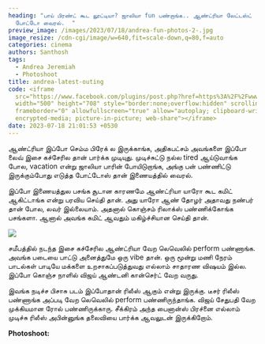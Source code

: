 ```yaml
---
heading: "பாய் பிரண்ட் கூட லூட்டியா? ஜாலியா fun பண்றாங்க.. ஆண்ட்ரியா லேட்டஸ்ட்
  போட்டோ வைரல்.  "
preview_image: /images/2023/07/18/andrea-fun-photos-2-.jpg
image_resize: /cdn-cgi/image/w=640,fit=scale-down,q=80,f=auto
categories: cinema
authors: Santhosh
tags:
  - Andrea Jeremiah
  - Photoshoot
title: andrea-latest-outing
code: <iframe
  src="https://www.facebook.com/plugins/post.php?href=https%3A%2F%2Fwww.facebook.com%2Fbujjibabu.buddy%2Fposts%2Fpfbid0WhRwXMaNVEkTHnYoaoZDXULPMXePXWTXbPtHBUfHvKW5DGj9q1UEQaXF1nSspdkNl&show_text=true&width=500"
  width="500" height="708" style="border:none;overflow:hidden" scrolling="no"
  frameborder="0" allowfullscreen="true" allow="autoplay; clipboard-write;
  encrypted-media; picture-in-picture; web-share"></iframe>
date: 2023-07-18 21:01:53 +0530
---
```

ஆண்ட்ரியா இப்போ செம்ம பிரேக் ல இருக்காங்க, அதிகபட்சம் அவங்களை இப்போ லைவ் இசை கச்சேரில தான் பார்க்க முடியுது. முடிச்சுட்டு நல்ல tired ஆய்டுவாங்க போல, vacation என்று ஜாலியா பாரின் போயிடுறாங்க, அங்கு பன் பண்ணிட்டு இருக்கும்போது எடுத்த போட்டோஸ் தான் இணையத்தில் வைரல்.

இப்போ இணையத்துல பசங்க சூடான காரணமே ஆண்ட்ரியா யாரோ கூட கமிட் ஆகிட்டாங்க என்று பரவிய செய்தி தான். அது யாரோ ஆண் தோழர் அதாவது நண்பர் தான் போல, லவர் இல்லையாம். அதனால் கொஞ்சம் ரிலாக்ஸ் பண்ணிக்கோங்க பசங்களா. ஆனால் அவங்க கமிட் ஆவதும் மகிழ்ச்சியான செய்தி தான். 

![](/images/2023/07/18/andrea-fun-photos-1-.jpg)

சமீபத்தில் நடந்த இசை கச்சேரில ஆண்ட்ரியா வேற லெவெலில் perform பண்ணாங்க. அவங்க படையை பாட்டு அனைத்துமே ஒரு vibe தான். ஒரு மூன்று மணி நேரம் பாடல்கள் பாடியே மக்களை உறசாகப்படுத்துவது எல்லாம் சாதாரண விஷயம் இல்ல. இப்போ கொஞ்ச நாளில் விஜய் ஆண்டனி கான்செர்ட் வேற வருது. 

இவங்க நடிச்ச பிசாசு படம் இப்போதான் ரிலீஸ் ஆகும் என்று இருக்கு. டீசர் ரிலீஸ் பண்ணாங்க அப்படி வேற லெவெலில் perform பண்ணிருந்தாங்க. விஜய் சேதுபதி வேற முக்கியமான ரோல் பண்ணிருக்காரு. சீக்கிரம் அந்த பைனான்ஸ் பிரச்னை எல்லாம் முடிச்சு ரிலீஸ் அபின்னுங்க தலைவியை பார்க்க ஆவலுடன் இருக்கிறோம். 

**P﻿hotoshoot:**